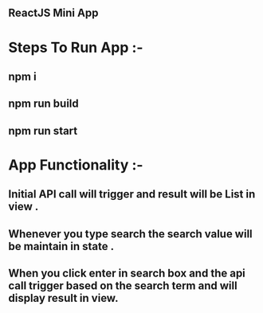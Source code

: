 ## ReactJS Mini App
# Steps To Run App :-

## npm i
## npm run build
## npm run start

# App Functionality :-
## Initial API call will trigger and result will be List in view .
## Whenever you type search the search value will be maintain in state .
## When you click enter in search box and the api call trigger based on the search term and will display result in view. 

